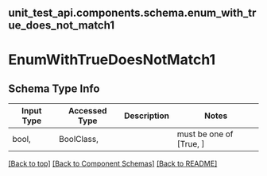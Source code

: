 <a name="top"></a>
## unit_test_api.components.schema.enum_with_true_does_not_match1
# EnumWithTrueDoesNotMatch1

## Schema Type Info
Input Type | Accessed Type | Description | Notes
------------ | ------------- | ------------- | -------------
bool,  | BoolClass,  |  | must be one of [True, ]

[[Back to top]](#top) [[Back to Component Schemas]](../../../README.md#Component-Schemas) [[Back to README]](../../../README.md)